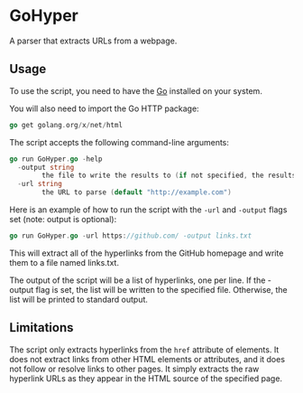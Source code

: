 # GoHyper
A parser that extracts URLs from a webpage.

## Usage
To use the script, you need to have the [Go](https://go.dev/dl/) installed on your system. 

You will also need to import the Go HTTP package:

```go
go get golang.org/x/net/html
```

The script accepts the following command-line arguments:

```go
go run GoHyper.go -help                                                 
  -output string
        the file to write the results to (if not specified, the results will be printed to standard output)
  -url string
        the URL to parse (default "http://example.com")
```

Here is an example of how to run the script with the `-url` and `-output` flags set (note: output is optional):

```go
go run GoHyper.go -url https://github.com/ -output links.txt
```

This will extract all of the hyperlinks from the GitHub homepage and write them to a file named links.txt.

The output of the script will be a list of hyperlinks, one per line. If the -output flag is set, the list will be written to the specified file. Otherwise, the list will be printed to standard output.

## Limitations
The script only extracts hyperlinks from the `href` attribute of <a> elements. It does not extract links from other HTML elements or attributes, and it does not follow or resolve links to other pages. It simply extracts the raw hyperlink URLs as they appear in the HTML source of the specified page.
